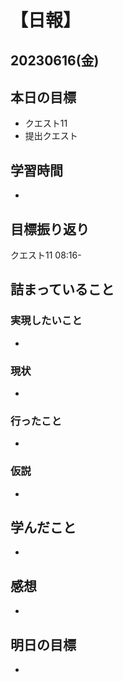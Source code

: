 # 【日報】
## 20230616(金)
## 本日の目標
- クエスト11
- 提出クエスト
## 学習時間
- 

## 目標振り返り
クエスト11 08:16-

## 詰まっていること
### 実現したいこと 
- 
### 現状
- 
### 行ったこと 
- 
### 仮説
- 

## 学んだこと
- 

## 感想
- 

## 明日の目標
- 
